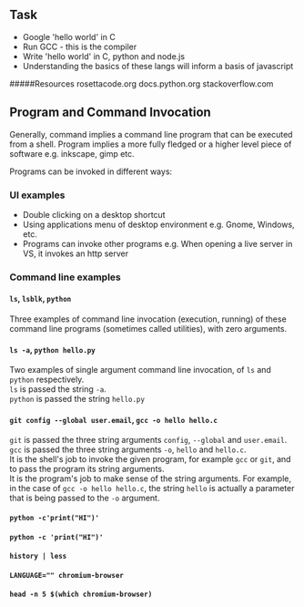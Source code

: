## Task

* Google 'hello world' in C
* Run GCC - this is the compiler
* Write 'hello world' in C, python and node.js 
* Understanding the basics of these langs will inform a basis of javascript

#####Resources
rosettacode.org
docs.python.org
stackoverflow.com

## Program and Command Invocation

Generally, command implies a command line program that can be executed from a shell. Program implies a more fully fledged or a higher level piece of software e.g. inkscape, gimp etc. 

Programs can be invoked in different ways:

### UI examples

* Double clicking on a desktop shortcut
* Using applications menu of desktop environment e.g. Gnome, Windows, etc.
* Programs can invoke other programs e.g. When opening a live server in VS, it invokes an http server

### Command line examples 

#### `ls`, `lsblk`, `python`
Three examples of command line invocation (execution, running) of these command line programs (sometimes called utilities), with zero arguments.

#### `ls -a`, `python hello.py`
Two examples of single argument command line invocation, of `ls` and `python` respectively.\
`ls` is passed the string `-a`.\
`python` is passed the string `hello.py`

#### `git config --global user.email`, `gcc -o hello hello.c`
`git` is passed the three string arguments `config`, `--global` and `user.email`.\
`gcc` is passed the three string arguments `-o`, `hello` and `hello.c`.\
It is the shell's job to invoke the given program, for example `gcc` or `git`, and to pass the program its string arguments.\
It is the program's job to make sense of the string arguments. For example, in the case of `gcc -o hello hello.c`, the string `hello` is actually a parameter that is being passed to the `-o` argument.

#### `python -c'print("HI")'`

#### `python -c 'print("HI")'` 
#### `history | less` 
#### `LANGUAGE="" chromium-browser`
#### `head -n 5 $(which chromium-browser)`
